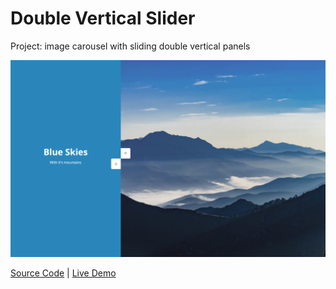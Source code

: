 # Double Vertical Slider

Project: image carousel with sliding double vertical panels

![cover](cover.png)

[Source Code](./README.md) | [Live Demo](https://gattuso.dev/js-projects/double-vertical-slider/index)
